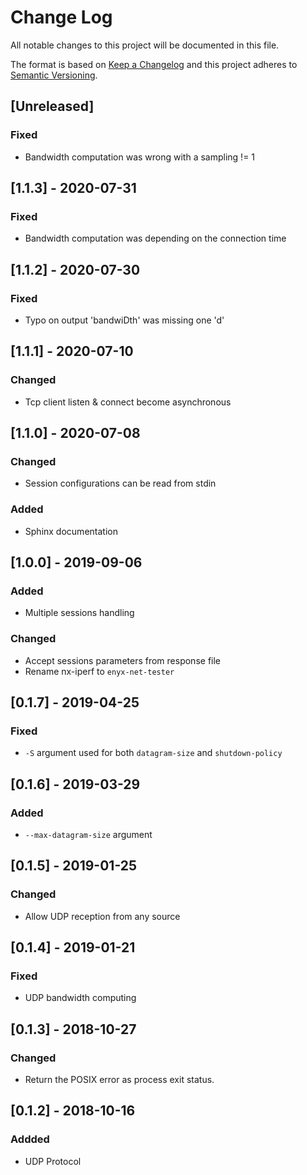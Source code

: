 # Change Log
All notable changes to this project will be documented in this file.

The format is based on [Keep a Changelog](http://keepachangelog.com/)
and this project adheres to [Semantic Versioning](http://semver.org/).

## [Unreleased]
### Fixed
- Bandwidth computation was wrong with a sampling != 1

## [1.1.3] - 2020-07-31
### Fixed
- Bandwidth computation was depending on the connection time

## [1.1.2] - 2020-07-30
### Fixed
- Typo on output 'bandwiDth' was missing one 'd'

## [1.1.1] - 2020-07-10
### Changed
- Tcp client listen & connect become asynchronous

## [1.1.0] - 2020-07-08
### Changed
- Session configurations can be read from stdin
### Added
- Sphinx documentation

## [1.0.0] - 2019-09-06
### Added
- Multiple sessions handling
### Changed
- Accept sessions parameters from response file
- Rename nx-iperf to `enyx-net-tester`

## [0.1.7] - 2019-04-25
### Fixed
- `-S` argument used for both `datagram-size` and `shutdown-policy`

## [0.1.6] - 2019-03-29
### Added
-  `--max-datagram-size` argument

## [0.1.5] - 2019-01-25
### Changed
- Allow UDP reception from any source

## [0.1.4] - 2019-01-21
### Fixed
- UDP bandwidth computing

## [0.1.3] - 2018-10-27
### Changed
- Return the POSIX error as process exit status.

## [0.1.2] - 2018-10-16
### Addded
- UDP Protocol
